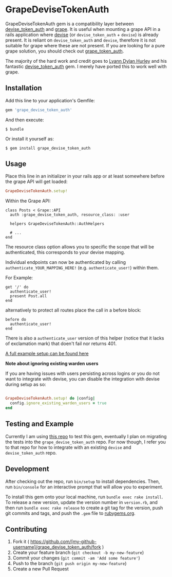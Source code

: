 # GrapeDeviseTokenAuth

GrapeDeviseTokenAuth gem is a compatibility layer between [devise_token_auth][1]
and [grape][2]. It is useful when mounting a grape API in a rails application
where [devise][3] (or `devise_token_auth` + `devise`) is already present. It is
reliant on `devise_token_auth` and `devise`, therefore it is not suitable for
grape where these are not present. If you are looking for a pure grape solution,
you should check out [grape\_token\_auth][gta].

The majority of the hard work and credit goes to [Lyann Dylan Hurley][4] and his
fantastic [devise_token_auth][1] gem.  I merely have ported this to work well
with grape.

## Installation

Add this line to your application's Gemfile:

```ruby
gem 'grape_devise_token_auth'
```

And then execute:

    $ bundle

Or install it yourself as:

    $ gem install grape_devise_token_auth

## Usage

Place this line in an initializer in your rails app or at least somewhere before
the grape API will get loaded:

```ruby
GrapeDeviseTokenAuth.setup!
```

Within the Grape API:

```
class Posts < Grape::API
  auth :grape_devise_token_auth, resource_class: :user

  helpers GrapeDeviseTokenAuth::AuthHelpers

  # ...
end
```

The resource class option allows you to specific the scope that will be
authenticated, this corresponds to your devise mapping.

Individual endpoints can now be authenticated by calling `authenticate_YOUR_MAPPING_HERE!` (e.g. `authenticate_user!`)
within them.

For Example:

```
get '/' do
  authenticate_user!
  present Post.all
end
```

alternatively to protect all routes place the call in a before block:

```
before do
  authenticate_user!
end
```

There is also a `authenticate_user` version of this helper (notice that it lacks of exclamation mark) that doen't fail nor returns 401.

[A full example setup can be found here][6]

**Note about ignoring existing warden users**

If you are having issues with users persisting across logins or you do not want
to integrate with devise, you can disable the integration with devise during
setup as so:

```ruby

GrapeDeviseTokenAuth.setup! do |config|
  config.ignore_existing_warden_users = true
end
```


## Testing and Example

Currently I am using [this repo][5] to test this gem, eventually I plan on
migrating the tests into the `grape_devise_token_auth` repo. For now though, I
refer you to that repo for how to integrate with an existing `devise` and
`devise_token_auth` repo.

## Development

After checking out the repo, run `bin/setup` to install dependencies. Then, run `bin/console` for an interactive prompt that will allow you to experiment.

To install this gem onto your local machine, run `bundle exec rake install`. To release a new version, update the version number in `version.rb`, and then run `bundle exec rake release` to create a git tag for the version, push git commits and tags, and push the `.gem` file to [rubygems.org](https://rubygems.org).

## Contributing

1. Fork it ( https://github.com/[my-github-username]/grape_devise_token_auth/fork )
2. Create your feature branch (`git checkout -b my-new-feature`)
3. Commit your changes (`git commit -am 'Add some feature'`)
4. Push to the branch (`git push origin my-new-feature`)
5. Create a new Pull Request

[1]: https://github.com/lynndylanhurley/devise_token_auth
[2]: https://github.com/intridea/grape
[3]: https://github.com/plataformatec/devise
[4]: https://github.com/lynndylanhurley
[5]: https://github.com/mcordell/rails_grape_auth
[6]: https://github.com/mcordell/rails_grape_auth/blob/7ca6b2f3d989fc23824aaf40fc353fc3e8de40ec/app/api/grape_api/posts.rb
[gta]: https://github.com/mcordell/grape_token_auth
